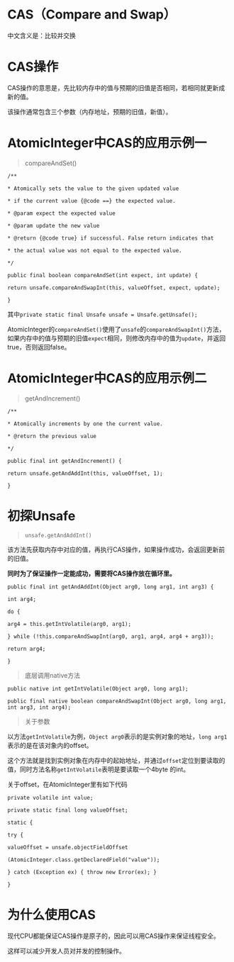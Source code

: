 # CAS（Compare and Swap）

中文含义是：比较并交换

# CAS操作

CAS操作的意思是，先比较内存中的值与预期的旧值是否相同，若相同就更新成新的值。

该操作通常包含三个参数（内存地址，预期的旧值，新值）。

# AtomicInteger中CAS的应用示例一

> compareAndSet\(\)

`/**`

`* Atomically sets the value to the given updated value`

`* if the current value {@code ==} the expected value.`

`* @param expect the expected value`

`* @param update the new value`

`* @return {@code true} if successful. False return indicates that`

`* the actual value was not equal to the expected value.`

`*/`

`public final boolean compareAndSet(int expect, int update) {`

`return unsafe.compareAndSwapInt(this, valueOffset, expect, update);`

`}`

其中`private static final Unsafe unsafe = Unsafe.getUnsafe();`

AtomicInteger的`compareAndSet()`使用了`unsafe`的`compareAndSwapInt()`方法，如果内存中的值与预期的旧值`expect`相同，则修改内存中的值为`update`，并返回true，否则返回false。

# AtomicInteger中CAS的应用示例二

> getAndIncrement\(\)

`/**`

`* Atomically increments by one the current value.`

`* @return the previous value`

`*/`

`public final int getAndIncrement() {`

`return unsafe.getAndAddInt(this, valueOffset, 1);`

`}`

# 初探Unsafe

> `unsafe.getAndAddInt()`

该方法先获取内存中对应的值，再执行CAS操作，如果操作成功，会返回更新前的旧值。

**同时为了保证操作一定能成功，需要将CAS操作放在循环里。**

`public final int getAndAddInt(Object arg0, long arg1, int arg3) {`

`int arg4;`

`do {`

`arg4 = this.getIntVolatile(arg0, arg1);`

`} while (!this.compareAndSwapInt(arg0, arg1, arg4, arg4 + arg3));`

`return arg4;`

`}`

> 底层调用native方法

`public native int getIntVolatile(Object arg0, long arg1);`

`public final native boolean compareAndSwapInt(Object arg0, long arg1, int arg3, int arg4);`

> 关于参数

以方法`getIntVolatile`为例，`Object arg0`表示的是实例对象的地址，`long arg1`表示的是在该对象内的offset。

这个方法就是找到实例对象在内存中的起始地址，并通过`offset`定位到要读取的值，同时方法名称`getIntVolatile`表明是要读取一个4byte 的int。

关于offset，在AtomicInteger里有如下代码

`private volatile int value;`

`private static final long valueOffset;`

`static {`

`try {`

`valueOffset = unsafe.objectFieldOffset`

`(AtomicInteger.class.getDeclaredField("value"));`

`} catch (Exception ex) { throw new Error(ex); }`

`}`

# 为什么使用CAS

现代CPU都能保证CAS操作是原子的，因此可以用CAS操作来保证线程安全。

这样可以减少开发人员对并发的控制操作。

